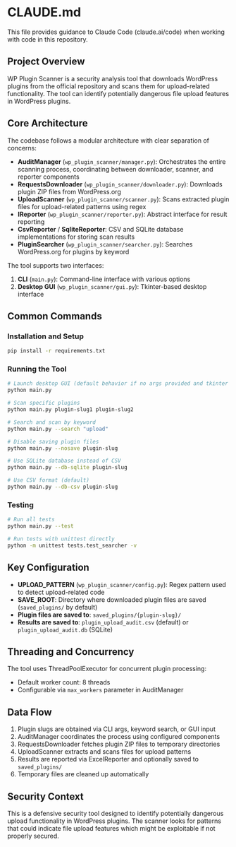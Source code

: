 # CLAUDE.md

This file provides guidance to Claude Code (claude.ai/code) when working with code in this repository.

## Project Overview

WP Plugin Scanner is a security analysis tool that downloads WordPress plugins from the official repository and scans them for upload-related functionality. The tool can identify potentially dangerous file upload features in WordPress plugins.

## Core Architecture

The codebase follows a modular architecture with clear separation of concerns:

- **AuditManager** (`wp_plugin_scanner/manager.py`): Orchestrates the entire scanning process, coordinating between downloader, scanner, and reporter components
- **RequestsDownloader** (`wp_plugin_scanner/downloader.py`): Downloads plugin ZIP files from WordPress.org
- **UploadScanner** (`wp_plugin_scanner/scanner.py`): Scans extracted plugin files for upload-related patterns using regex
- **IReporter** (`wp_plugin_scanner/reporter.py`): Abstract interface for result reporting
- **CsvReporter** / **SqliteReporter**: CSV and SQLite database implementations for storing scan results
- **PluginSearcher** (`wp_plugin_scanner/searcher.py`): Searches WordPress.org for plugins by keyword

The tool supports two interfaces:
1. **CLI** (`main.py`): Command-line interface with various options
2. **Desktop GUI** (`wp_plugin_scanner/gui.py`): Tkinter-based desktop interface

## Common Commands

### Installation and Setup
```bash
pip install -r requirements.txt
```

### Running the Tool
```bash
# Launch desktop GUI (default behavior if no args provided and tkinter available)
python main.py

# Scan specific plugins
python main.py plugin-slug1 plugin-slug2

# Search and scan by keyword
python main.py --search "upload"

# Disable saving plugin files
python main.py --nosave plugin-slug

# Use SQLite database instead of CSV
python main.py --db-sqlite plugin-slug

# Use CSV format (default)
python main.py --db-csv plugin-slug

```

### Testing
```bash
# Run all tests
python main.py --test

# Run tests with unittest directly
python -m unittest tests.test_searcher -v
```


## Key Configuration

- **UPLOAD_PATTERN** (`wp_plugin_scanner/config.py`): Regex pattern used to detect upload-related code
- **SAVE_ROOT**: Directory where downloaded plugin files are saved (`saved_plugins/` by default)
- **Plugin files are saved to**: `saved_plugins/{plugin-slug}/`
- **Results are saved to**: `plugin_upload_audit.csv` (default) or `plugin_upload_audit.db` (SQLite)

## Threading and Concurrency

The tool uses ThreadPoolExecutor for concurrent plugin processing:
- Default worker count: 8 threads
- Configurable via `max_workers` parameter in AuditManager

## Data Flow

1. Plugin slugs are obtained via CLI args, keyword search, or GUI input
2. AuditManager coordinates the process using configured components
3. RequestsDownloader fetches plugin ZIP files to temporary directories
4. UploadScanner extracts and scans files for upload patterns
5. Results are reported via ExcelReporter and optionally saved to `saved_plugins/`
6. Temporary files are cleaned up automatically

## Security Context

This is a defensive security tool designed to identify potentially dangerous upload functionality in WordPress plugins. The scanner looks for patterns that could indicate file upload features which might be exploitable if not properly secured.